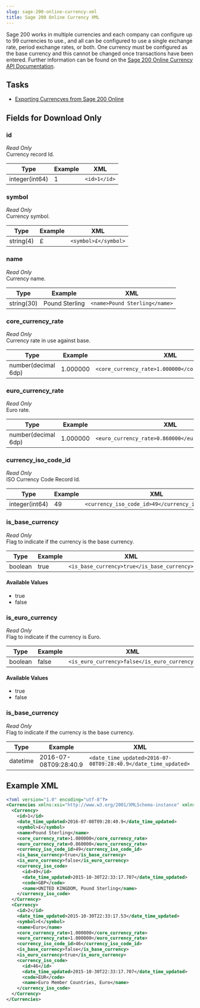 ```yaml
---
slug: sage-200-online-currency-xml
title: Sage 200 Online Currency XML
---
```


Sage 200 works in multiple currencies and each company can configure up to 99 currencies to use., and all can be configured to use a single exchange rate, period exchange rates, or both. One currency must be configured as the base currency and this cannot be changed once transactions have been entered.  Further information can be found on the [Sage 200 Online Currency API Documentation](https://developer.columbus.sage.com/docs#/uk/sage200/accounts/v1/currencies).

## Tasks
 * [Exporting Currencyes from Sage 200 Online](exporting-currencies-from-sage-200-online)

## Fields for Download Only
### id
 _Read Only_  
Currency record Id.

| Type | Example | XML |
| --- | --- | --- |
| integer(int64) | 1 | `<id>1</id>` |

### symbol
 _Read Only_  
Currency symbol.

| Type | Example | XML |
| --- | --- | --- |
| string(4) | £ | `<symbol>£</symbol>` |

### name
 _Read Only_  
Currency name.

| Type | Example | XML |
| --- | --- | --- |
| string(30) | Pound Sterling | `<name>Pound Sterling</name>` |

### core_currency_rate
 _Read Only_  
Currency rate in use against base.

| Type | Example | XML |
| --- | --- | --- |
| number(decimal 6dp) | 1.000000 | `<core_currency_rate>1.000000</core_currency_rate>` |

### euro_currency_rate
 _Read Only_  
Euro rate.

| Type | Example | XML |
| --- | --- | --- |
| number(decimal 6dp) | 1.000000 | `<euro_currency_rate>0.860000</euro_currency_rate>` |

### currency_iso_code_id
 _Read Only_  
ISO Currency Code Record Id. 

| Type | Example | XML |
| --- | --- | --- |
| integer(int64) | 49 | `<currency_iso_code_id>49</currency_iso_code_id>` |

### is_base_currency
 _Read Only_  
Flag to indicate if the currency is the base currency.

| Type | Example | XML |
| --- | --- | --- |
| boolean | true | `<is_base_currency>true</is_base_currency>` |

#### Available Values
 * true
 * false

### is_euro_currency
 _Read Only_  
Flag to indicate if the currency is Euro.

| Type | Example | XML |
| --- | --- | --- |
| boolean | false | `<is_euro_currency>false</is_euro_currency>` |

#### Available Values
 * true
 * false

### is_base_currency
 _Read Only_  
Flag to indicate if the currency is the base currency.

| Type | Example | XML |
| --- | --- | --- |
| datetime | 2016-07-08T09:28:40.9 | `<date_time_updated>2016-07-08T09:28:40.9</date_time_updated>` |

## Example XML

```xml
<?xml version="1.0" encoding="utf-8"?>
<Currencies xmlns:xsi="http://www.w3.org/2001/XMLSchema-instance" xmlns:xsd="http://www.w3.org/2001/XMLSchema">
  <Currency>
    <id>1</id>
    <date_time_updated>2016-07-08T09:28:40.9</date_time_updated>
    <symbol>£</symbol>
    <name>Pound Sterling</name>
    <core_currency_rate>1.000000</core_currency_rate>
    <euro_currency_rate>0.860000</euro_currency_rate>
    <currency_iso_code_id>49</currency_iso_code_id>
    <is_base_currency>true</is_base_currency>
    <is_euro_currency>false</is_euro_currency>
    <currency_iso_code>
      <id>49</id>
      <date_time_updated>2015-10-30T22:33:17.707</date_time_updated>
      <code>GBP</code>
      <name>UNITED KINGDOM, Pound Sterling</name>
    </currency_iso_code>
  </Currency>
  <Currency>
    <id>2</id>
    <date_time_updated>2015-10-30T22:33:17.53</date_time_updated>
    <symbol>€</symbol>
    <name>Euro</name>
    <core_currency_rate>1.000000</core_currency_rate>
    <euro_currency_rate>1.000000</euro_currency_rate>
    <currency_iso_code_id>46</currency_iso_code_id>
    <is_base_currency>false</is_base_currency>
    <is_euro_currency>true</is_euro_currency>
    <currency_iso_code>
      <id>46</id>
      <date_time_updated>2015-10-30T22:33:17.707</date_time_updated>
      <code>EUR</code>
      <name>Euro Member Countries, Euro</name>
    </currency_iso_code>
  </Currency>
</Currencies>
```